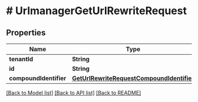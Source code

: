 # # UrlmanagerGetUrlRewriteRequest


## Properties 


Name | Type | Description | Notes
------------ | ------------- | ------------- | -------------
**tenantId**| **String** | Required.  | [optional]
**id**| **String** |   | [optional]
**compoundIdentifier**| [**GetUrlRewriteRequestCompoundIdentifier**](GetUrlRewriteRequestCompoundIdentifier.md) |   | [optional]


[[Back to Model list]](../../README.md#models) [[Back to API list]](../../README.md#endpoints) [[Back to README]](../../README.md)

